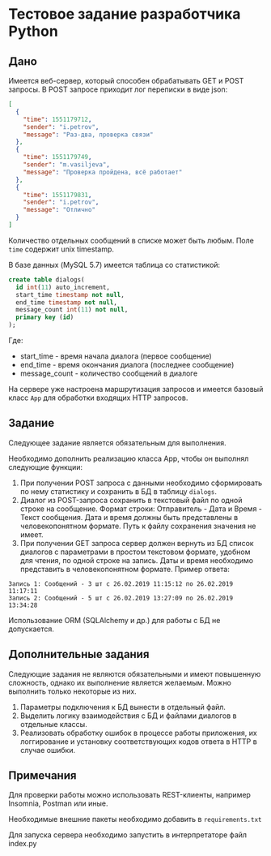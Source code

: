 Тестовое задание разработчика Python
===

Дано
---

Имеется веб-сервер, который способен обрабатывать GET и POST запросы. 
В POST запросе приходит лог переписки в виде json:
```json
[
  {
    "time": 1551179712,
    "sender": "i.petrov",
    "message": "Раз-два, проверка связи"
  },
  {
    "time": 1551179749,
    "sender": "m.vasiljeva",
    "message": "Проверка пройдена, всё работает"
  },
  {
    "time": 1551179831,
    "sender": "i.petrov",
    "message": "Отлично"
  }
]
```
Количество отдельных сообщений в списке может быть любым. Поле `time` содержит 
unix timestamp.

В базе данных (MySQL 5.7) имеется таблица со статистикой:
```sql
create table dialogs(
  id int(11) auto_increment,
  start_time timestamp not null,
  end_time timestamp not null,
  message_count int(11) not null,
  primary key (id)
);
```
Где:
- start_time - время начала диалога (первое сообщение)
- end_time - время окончания диалога (последнее сообщение)
- message_count - количество сообщений в диалоге

На сервере уже настроена маршрутизация запросов и имеется базовый класс `App` для 
обработки входящих HTTP запросов.

Задание 
---
Следующее задание является обязательным для выполнения.

Необходимо дополнить реализацию класса App, чтобы он выполнял следующие функции:
1. При получении POST запроса с данными необходимо сформировать по нему статистику 
и сохранить в БД в таблицу `dialogs`.
2. Диалог из POST-запроса сохранить в текстовый файл по одной строке на сообщение. 
Формат строки: Отправитель - Дата и Время - Текст сообщения. Дата и время должны быть 
представлены в человекопонятном формате. Путь к файлу сохранения значения не имеет.
3. При получении GET запроса сервер должен вернуть из БД список диалогов с 
параметрами в простом текстовом формате, удобном для чтения, по одной строке на 
запись. Даты и время необходимо представить в человекопонятном формате. Пример ответа:
```
Запись 1: Сообщений - 3 шт с 26.02.2019 11:15:12 по 26.02.2019 11:17:11
Запись 2: Сообщений - 5 шт с 26.02.2019 13:27:09 по 26.02.2019 13:34:28
```

Использование ORM (SQLAlchemy и др.) для работы с БД не допускается.

Дополнительные задания
---

Следующие задания не являются обязательными и имеют повышенную сложность, однако их 
выполнение является желаемым. Можно выполнить только некоторые из них.

1. Параметры подключения к БД вынести в отдельный файл.
2. Выделить логику взаимодействия с БД и файлами диалогов в отдельные классы.
3. Реализовать обработку ошибок в процессе работы приложения, их логгирование и 
установку соответствующих кодов ответа в HTTP в случае ошибки.

Примечания
---

Для проверки работы можно использовать REST-клиенты, например Insomnia, Postman 
или иные.

Необходимые внешние пакеты необходимо добавить в `requirements.txt`

Для запуска сервера необходимо запустить в интерпретаторе файл index.py

